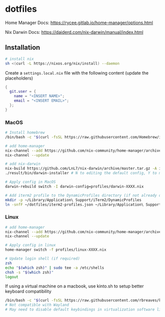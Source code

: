 # dotfiles

Home Manager Docs: <https://rycee.gitlab.io/home-manager/options.html>

Nix Darwin Docs: <https://daiderd.com/nix-darwin/manual/index.html>

## Installation

```sh
# install nix
sh <(curl -L https://nixos.org/nix/install) --daemon
```

Create a `settings.local.nix` file with the following content (update the placeholders)

```nix
{
  git.user = {
    name = "<INSERT NAME>";
    email = "<INSERT EMAIL>";
  };
}
```

### MacOS

```sh
# Install homebrew
/bin/bash -c "$(curl -fsSL https://raw.githubusercontent.com/Homebrew/install/HEAD/install.sh)"

# add home-manager
nix-channel --add https://github.com/nix-community/home-manager/archive/master.tar.gz home-manager
nix-channel --update

# add nix-darwin
nix-build https://github.com/LnL7/nix-darwin/archive/master.tar.gz -A installer
./result/bin/darwin-installer # N to editing the default config, Y to managing darwin with nix-channel

# Apply config in MacOS
darwin-rebuild switch -I darwin-config=profiles/darwin-XXXX.nix

# Add iterm2 profile to the DynamicProfiles directory (if not already done)
mkdir -p ~/Library/Application\ Support/iTerm2/DynamicProfiles
ln -snfF ~/dotfiles/iterm2-profiles.json ~/Library/Application\ Support/iTerm2/DynamicProfiles/custom.json
```

### Linux

```sh
# add home-manager
nix-channel --add https://github.com/nix-community/home-manager/archive/master.tar.gz home-manager
nix-channel --update

# Apply config in linux
home-manager switch -f profiles/linux-XXXX.nix

# Update login shell (if required)
zsh
echo "$(which zsh)" | sudo tee -a /etc/shells
chsh -s "$(which zsh)"
logout
```

If using a virtual machine on a macbook, use kinto.sh to setup better keyboard compatibility

```sh
/bin/bash -c "$(curl -fsSL https://raw.githubusercontent.com/rbreaves/kinto/HEAD/install/linux.sh)"
# Not compatible with Wayland
# May need to disable default keybindings in virtualization software like Parallels
```
